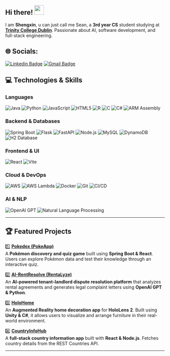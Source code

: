 ## Hi there! <img src="https://raw.githubusercontent.com/aemmadi/aemmadi/master/wave.gif" width="30">

I am **Shengxin**, u can just call me Sean, a **3rd year CS** student studying at [**Trinity College Dublin**](https://www.tcd.ie/). Passionate about AI, software development, and full-stack engineering.

## 🌐 Socials:
[![Linkedin Badge](https://img.shields.io/badge/-shengxin-blue?style=flat-square&logo=Linkedin&logoColor=white&link=https://www.linkedin.com/in/shengxin-chen-b30074261/)](https://www.linkedin.com/in/shengxin-chen-b30074261/)
[![Gmail Badge](https://img.shields.io/badge/-shengxic@tcd.ie-c14438?style=flat-square&logo=Gmail&logoColor=white&link=mailto:shengxic@tcd.ie)](mailto:shengxic@tcd.ie)

## 💻 Technologies & Skills

### **Languages**
![Java](https://img.shields.io/badge/java-%23ED8B00.svg?style=flat&logo=openjdk&logoColor=white) 
![Python](https://img.shields.io/badge/python-3670A0?style=flat&logo=python&logoColor=ffdd54) 
![JavaScript](https://img.shields.io/badge/javascript-%23F7DF1E.svg?style=flat&logo=javascript&logoColor=black)
![HTML5](https://img.shields.io/badge/html5-%23E34F26.svg?style=flat&logo=html5&logoColor=white) 
![R](https://img.shields.io/badge/r-%23276DC3.svg?style=flat&logo=r&logoColor=white) 
![C](https://img.shields.io/badge/c-%2300599C.svg?style=flat&logo=c&logoColor=white) 
![C#](https://img.shields.io/badge/c%23-%23239120.svg?style=flat&logo=c-sharp&logoColor=white)
![ARM Assembly](https://img.shields.io/badge/-ARM%20Assembly-0091BD?style=flat-square&logo=arm)

### **Backend & Databases**
![Spring Boot](https://img.shields.io/badge/Spring%20Boot-%236DB33F.svg?style=flat&logo=spring-boot&logoColor=white)
![Flask](https://img.shields.io/badge/flask-%23000.svg?style=flat&logo=flask&logoColor=white)
![FastAPI](https://img.shields.io/badge/fastapi-%23009f00.svg?style=flat&logo=fastapi&logoColor=white)
![Node.js](https://img.shields.io/badge/node.js-6DA55F?style=flat&logo=node.js&logoColor=white) 
![MySQL](https://img.shields.io/badge/mysql-%2300000f.svg?style=flat&logo=mysql&logoColor=white) 
![DynamoDB](https://img.shields.io/badge/AWS%20DynamoDB-%23232F3E.svg?style=flat&logo=amazon-dynamodb&logoColor=white)
![H2 Database](https://img.shields.io/badge/H2%20Database-%230092CC.svg?style=flat)

### **Frontend & UI**
![React](https://img.shields.io/badge/react-%2361DAFB.svg?style=flat&logo=react&logoColor=black)
![Vite](https://img.shields.io/badge/Vite-%23646CFF.svg?style=flat&logo=vite&logoColor=white)

### **Cloud & DevOps**
![AWS](https://img.shields.io/badge/AWS-%23FF9900.svg?style=flat&logo=amazon-aws&logoColor=white)
![AWS Lambda](https://img.shields.io/badge/AWS%20Lambda-%23FF9900.svg?style=flat&logo=amazon-aws&logoColor=white)
![Docker](https://img.shields.io/badge/docker-%230db7ed.svg?style=flat&logo=docker&logoColor=white) 
![Git](https://img.shields.io/badge/-Git-black?style=flat-square&logo=git) 
![CI/CD](https://img.shields.io/badge/CI%2FCD-%23007EC6.svg?style=flat&logo=github-actions&logoColor=white)

### **AI & NLP**
![OpenAI GPT](https://img.shields.io/badge/OpenAI%20GPT-%230062DA.svg?style=flat&logo=openai&logoColor=white)
![Natural Language Processing](https://img.shields.io/badge/NLP-%2300A4CC.svg?style=flat)

---

## 🏆 Featured Projects

1️⃣ [**Pokedex (PokeApp)**](https://github.com/SeanXC/pokedex)  
A **Pokémon discovery and quiz game** built using **Spring Boot & React**. Users can explore Pokémon data and test their knowledge through an interactive quiz.

2️⃣ [**AI-RentResolve (RentaLyze)**](https://github.com/SeanXC/AI-RentResolve)  
An **AI-powered tenant-landlord dispute resolution platform** that analyzes rental agreements and generates legal complaint letters using **OpenAI GPT & Python**.

3️⃣ [**HoloHome**](https://github.com/SeanXC/HoloHome)  
An **Augmented Reality home decoration app** for **HoloLens 2**. Built using **Unity & C#**, it allows users to visualize and arrange furniture in their real-world environment.

4️⃣ [**CountryInfoHub**](https://github.com/SeanXC/CountryInfoHub)  
A **full-stack country information app** built with **React & Node.js**. Fetches country details from the REST Countries API.

---
